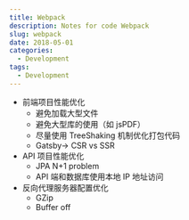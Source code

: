 ```yaml
---
title: Webpack
description: Notes for code Webpack
slug: webpack
date: 2018-05-01
categories:
  - Development
tags:
  - Development
---
```


- 前端项目性能优化
  - 避免加载大型文件
  - 避免大型库的使用（如 jsPDF）
  - 尽量使用 TreeShaking 机制优化打包代码
  - Gatsby→ CSR vs SSR
- API 项目性能优化
  - JPA N+1 problem
  - API 端和数据库使用本地 IP 地址访问
- 反向代理服务器配置优化
  - GZip
  - Buffer off
